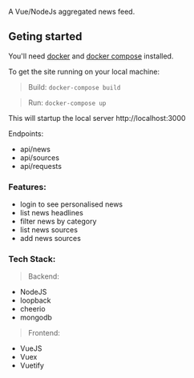 
A Vue/NodeJs aggregated news feed.



## Geting started

You'll need [docker](https://www.docker.com) and [docker compose](https://docs.docker.com/compose/) installed.

To get the site running on your local machine:

> Build: `
docker-compose build
`

> Run:
`
docker-compose up
`

This will startup the local server http://localhost:3000

Endpoints:
 * api/news
 * api/sources
 * api/requests


### Features:
* login to see personalised news
* list news headlines
* filter news by category
* list news sources
* add news sources


### Tech Stack:

> Backend:

* NodeJS
* loopback
* cheerio
* mongodb

> Frontend:

* VueJS
* Vuex
* Vuetify
